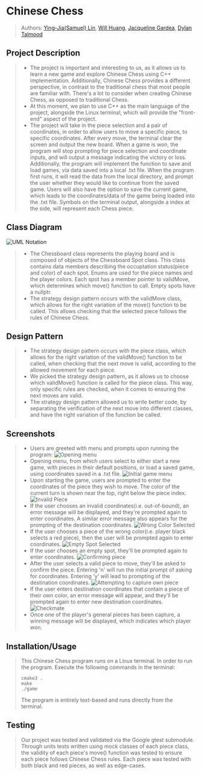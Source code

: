 
# Chinese Chess
 
 > Authors: [Ying-Jia(Samuel) Lin](https://github.com/SamuelLin213), [Will Huang](https://github.com/whuan126), [Jacqueline Gardea](https://github.com/jlgardea), [Dylan Talmood](https://github.com/dtalmood)
 
## Project Description
 > * The project is important and interesting to us, as it allows us to learn a new game and explore Chinese Chess using C++ implementation. Additionally, Chinese Chess provides a different perspective, in contrast to the traditional chess that most people are familiar with. There's a lot to consider when creating Chinese Chess, as opposed to traditional Chess. 
 > * At this moment, we plan to use C++ as the main language of the project, alongside the Linux terminal, which will provide the "front-end" aspect of the project.
 > * The project will take in the piece selection and a pair of coordinates, in order to allow users to move a specific piece, to specific coordinates. After every move, the terminal clear the screen and output the new board. When a game is won, the program will stop prompting for piece selection and coordinate inputs, and will output a message indicating the victory or loss. Additionally, the program will implement the function to save and load games, via data saved into a local .txt file. When the program first runs, it will read the data from the local directory, and prompt the user whether they would like to continue from the saved game. Users will also have the option to save the current game, which leads to the coordinates/data of the game being loaded into the .txt file. Symbols on the terminal output, alongside a index at the side, will represent each Chess piece. 
 
## Class Diagram
 ![UML Notation](images/uml_notation.png)
 > * The Chessboard class represents the playing board and is composed of objects of the Chessboard Spot class. This class contains data members describing the occuptation status(piece and color) of each spot. Enums are used for the piece names and the player colors. Each spot has a member pointer to validMove, which determines which move() function to call. Empty spots have a nullptr.
> * The strategy design pattern occurs with the validMove class, which allows for the right variation of the move() function to be called. This allows checking that the selected piece follows the rules of Chinese Chess. 

## Design Pattern
 > * The strategy design pattern occurs with the piece class, which allows for the right variation of the validMove() function to be called, when checking that the next move is valid, according to the allowed movement for each piece. 
 > * We picked the strategy design pattern, as it allows us to choose which validMove() function is called for the piece class. This way, only specific rules are checked, when it comes to ensuring the next moves are valid. 
 > * The strategy design pattern allowed us to write better code, by separating the verification of the next move into different classes, and have the right variation of the function be called. 
 
 ## Screenshots
> * Users are greeted with menu and prompts upon running the program:
![Opening menu](images/menu1.png)
> * Opening menu, from which users select to either start a new game, with pieces in their default positions, or load a saved game, using coordinates saved in a .txt file. 
![Initial game menu](images/menu2.png)
> * Upon starting the game, users are prompted to enter the coordinates of the piece they wish to move. The color of the current turn is shown near the top, right below the piece index. 
![Invalid Piece](images/menu2_1.png)
> * If the user chooses an invalid coordinates(i.e. out-of-bound), an error message will be displayed, and they're prompted again to enter coordinates. A similar error message also appears for the prompting of the destination coordinates. 
![Wrong Color Selected](images/menu2_2.png)
> * If the user chooses a piece of the wrong color(i.e. player black selects a red piece), then the user will be prompted again to enter coordinates.
![Empty Spot Selected](images/menu2_3.png)
> * If the user chooses an empty spot, they'll be prompted again to enter coordinates. 
![Confirming piece](images/menu3.png)
> * After the user selects a valid piece to move, they'll be asked to confirm the piece. Entering 'n' will run the initial prompt of asking for coordinates. Entering 'y' will lead to prompting of the destination coordinates. 
![Attempting to capture own piece](images/menu4.png)
> * If the user enters destination coordinates that contain a piece of their own color, an error message will appear, and they'll be prompted again to enter new destination coordinates. 
![Checkmate](images/menu5.png)
> * Once one of the player's general pieces has been capture, a winning message will be displayed, which indicates which player won.

 ## Installation/Usage
 > This Chinese Chess program runs on a Linux terminal. In order to run the program. Execute the following commands in the terminal:
 > ```
 > cmake3 .
 > make
 > ./game
 > ```
 > The program is entirely text-based and runs directly from the terminal.
 ## Testing
 > Our project was tested and validated via the Google gtest submodule. Through units tests written using mock classes of each piece class, the validity of each piece's move() function was tested to ensure each piece follows Chinese Chess rules. 
 > Each piece was tested with both black and red pieces, as well as edge-cases. 
 
